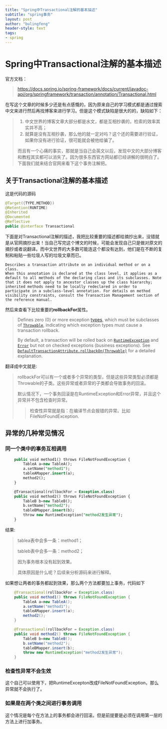 ```yaml
---
title: "Spring中Transactional注解的基本描述"
subtitle: "spring事务"
layout: post
author: "bulingfeng"
header-style: text
tags:
- spring
---
```

# Spring中Transactional注解的基本描述

官方文档：

> https://docs.spring.io/spring-framework/docs/current/javadoc-api/org/springframework/transaction/annotation/Transactional.html

在写这个文章的时候多少还是有点感慨的，因为原来自己的学习模式都是通过搜索中文来进行然后再找博客来进行学习。但是这个模式缺陷是很大的的，缺陷如下：

> 1. 中文世界的博客文章大部分都是水文，都是互相抄袭的，检索的效率其实并不高；
> 2. 就算是没有互相抄袭，那么他的就一定对吗？这个还的需要进行验证，如果你没有进行验证，很可能就会被他给骗了。
>
> 而且有一个心痛的事实，那就是当自己会英文以后，发现中文的大部分博客和教程其实都可以消失了。因为很多东西官方网站都已经讲解的很明白了。下面我们就来结合官网来看下这个事务注解把。

## 关于Transactional注解的基本描述

这是代码的源码

```java
@Target({TYPE,METHOD})
@Retention(RUNTIME)
@Inherited
@Documented
@Reflective
public @interface Transactional
```

下面是对Transactional注解的描述，我把比较重要的描述都给摘抄出来，没错就是从官网摘抄出来！当自己写完这个博文的时候，可能会发现自己只是做对原文的摘抄或者说翻译。而中文世界的大多数可能连这个都没有达到，他们是在不断的复制和粘贴一些垃圾人写的垃圾文章而已。

```
Describes a transaction attribute on an individual method or on a class.
When this annotation is declared at the class level, it applies as a default to all methods of the declaring class and its subclasses. Note that it does not apply to ancestor classes up the class hierarchy; inherited methods need to be locally redeclared in order to participate in a subclass-level annotation. For details on method visibility constraints, consult the Transaction Management section of the reference manual.
```

然后来查看下比较重要的**rollbackFor**属性。

> Defines zero (0) or more exception [types](https://docs.oracle.com/en/java/javase/17/docs/api/java.base/java/lang/Class.html), which must be subclasses of [`Throwable`](https://docs.oracle.com/en/java/javase/17/docs/api/java.base/java/lang/Throwable.html), indicating which exception types must cause a transaction rollback.
>
> By default, a transaction will be rolled back on [`RuntimeException`](https://docs.oracle.com/en/java/javase/17/docs/api/java.base/java/lang/RuntimeException.html) and [`Error`](https://docs.oracle.com/en/java/javase/17/docs/api/java.base/java/lang/Error.html) but not on checked exceptions (business exceptions). See [`DefaultTransactionAttribute.rollbackOn(Throwable)`](https://docs.spring.io/spring-framework/docs/current/javadoc-api/org/springframework/transaction/interceptor/DefaultTransactionAttribute.html#rollbackOn(java.lang.Throwable)) for a detailed explanation.

翻译成中文就是:

> rollbackFor可以有一个或者多个异常的类型，但是这些异常类型必须都是Throwable的子类。这些异常或者异常的子类都会导致事务的回滚。
>
> 默认情况下，一个事务回滚是在RuntimeException和Error异常，并且这个异常并不包含检查时异常。
>
> > 检查性异常就是指：在编译节点会报错的异常。比如FileNotFoundException.

## 异常的几种常见情况

### 同一个类中的事务互相调用

```sql
    public void method1() throws FileNotFoundException {
        TableA a=new TableA();
        a.setName("method1");
        tableAMapper.insert(a);
        method2();
    }

    @Transactional(rollbackFor = Exception.class)
    public void method2() throws FileNotFoundException {
        TableB b=new TableB();
        b.setName("method2");
        tableBMapper.insert(b);
        throw new RuntimeException("method2发生异常");
    }
```

结果:

> tablea表中会多一条：method1；
>
> tableb表中会多一条：method2；
>
> 因为事务根本没有起到效果。
>
> 具体原因是什么呢？后续来分析源码来进行解释。

如果想让两者的事务都起到效果，那么两个方法都要加上事务，代码如下

```java
    @Transactional(rollbackFor = Exception.class)
    public void method1() throws FileNotFoundException {
        TableA a=new TableA();
        a.setName("method1");
        tableAMapper.insert(a);
        method2();
    }

    @Transactional(rollbackFor = Exception.class)
    public void method2() throws FileNotFoundException {
        TableB b=new TableB();
        b.setName("method2");
        tableBMapper.insert(b);
        throw new RuntimeException("method2发生异常");
    }
```

### 检查性异常不会生效

这个自己可以使用下，把RuntimeExcepton改成FileNotFoundException，那么异常就不会执行了。

### 如果是在两个类之间进行事务调用

这个情况是每个在方法上的事务都会进行回滚。但是前提要是必须在调用第一层的方法上进行加事务。